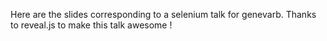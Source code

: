 Here are the slides corresponding to a selenium talk for genevarb.
Thanks to reveal.js to make this talk awesome !